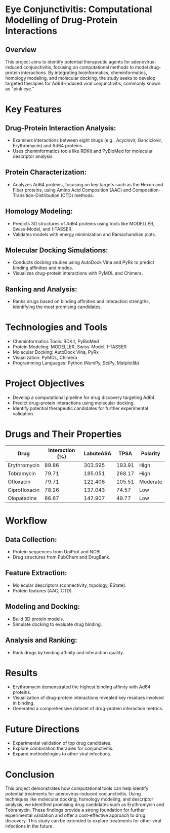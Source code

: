 # Eye Conjunctivitis: Computational Modelling of Drug-Protein Interactions
## Overview
This project aims to identify potential therapeutic agents for adenovirus-induced conjunctivitis, focusing on computational methods to model drug-protein interactions. By integrating bioinformatics, cheminformatics, homology modeling, and molecular docking, the study seeks to develop targeted therapies for Ad64-induced viral conjunctivitis, commonly known as "pink eye."

# Key Features

## Drug-Protein Interaction Analysis:
* Examines interactions between eight drugs (e.g., Acyclovir, Ganciclovir, Erythromycin) and Ad64 proteins.
* Uses cheminformatics tools like RDKit and PyBioMed for molecular descriptor analysis.
  
## Protein Characterization:
* Analyzes Ad64 proteins, focusing on key targets such as the Hexon and Fiber proteins, using Amino Acid Composition (AAC) and Composition-Transition-Distribution (CTD) methods.

## Homology Modeling:
* Predicts 3D structures of Ad64 proteins using tools like MODELLER, Swiss-Model, and I-TASSER.
* Validates models with energy minimization and Ramachandran plots.
  
## Molecular Docking Simulations:
* Conducts docking studies using AutoDock Vina and PyRx to predict binding affinities and modes.
* Visualizes drug-protein interactions with PyMOL and Chimera.

## Ranking and Analysis:
* Ranks drugs based on binding affinities and interaction strengths, identifying the most promising candidates.

# Technologies and Tools
* Cheminformatics Tools: RDKit, PyBioMed
* Protein Modeling: MODELLER, Swiss-Model, I-TASSER
* Molecular Docking: AutoDock Vina, PyRx
* Visualization: PyMOL, Chimera
* Programming Languages: Python (NumPy, SciPy, Matplotlib)

# Project Objectives
* Develop a computational pipeline for drug discovery targeting Ad64.
* Predict drug-protein interactions using molecular docking.
* Identify potential therapeutic candidates for further experimental validation.
  
# Drugs and Their Properties

| Drug            | Interaction (%) | LabuteASA | TPSA   | Polarity   |
|-----------------|----------------|----------|-------|-----------|
| Erythromycin    | 89.86          | 303.595  | 193.91| High      |
| Tobramycin      | 79.71          | 185.051  | 268.17| High      |
| Ofloxacin       | 79.71          | 122.408  | 105.51| Moderate  |
| Ciprofloxacin   | 78.26          | 137.043  | 74.57 | Low       |
| Olopatadine     | 66.67          | 147.907  | 49.77 | Low       |

# Workflow

## Data Collection:
* Protein sequences from UniProt and NCBI.
* Drug structures from PubChem and DrugBank.

## Feature Extraction:
* Molecular descriptors (connectivity, topology, EState).
* Protein features (AAC, CTD).

## Modeling and Docking:
* Build 3D protein models.
* Simulate docking to evaluate drug binding.

## Analysis and Ranking:
* Rank drugs by binding affinity and interaction quality.

# Results
* Erythromycin demonstrated the highest binding affinity with Ad64 proteins.
* Visualization of drug-protein interactions revealed key residues involved in binding.
* Generated a comprehensive dataset of drug-protein interaction metrics.

# Future Directions
* Experimental validation of top drug candidates.
* Explore combination therapies for conjunctivitis.
* Expand methodologies to other viral infections.

# Conclusion
This project demonstrates how computational tools can help identify potential treatments for adenovirus-induced conjunctivitis. Using techniques like molecular docking, homology modeling, and descriptor analysis, we identified promising drug candidates such as Erythromycin and Tobramycin. These findings provide a strong foundation for further experimental validation and offer a cost-effective approach to drug discovery. This study can be extended to explore treatments for other viral infections in the future.
